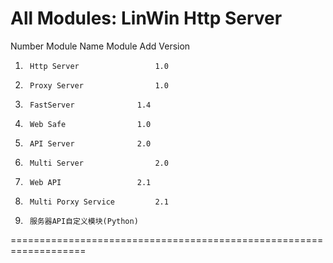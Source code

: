 # All Modules: LinWin Http Server

Number		Module Name			Module Add Version
1.		Http Server 				1.0
2. 		Proxy Server				1.0
3. 		FastServer				1.4
4. 		Web Safe				1.0
5. 		API Server				2.0
6. 		Multi Server				2.0
7. 		Web API					2.1
8. 		Multi Porxy Service			2.1
9. 		服务器API自定义模块(Python)

===================================================================
